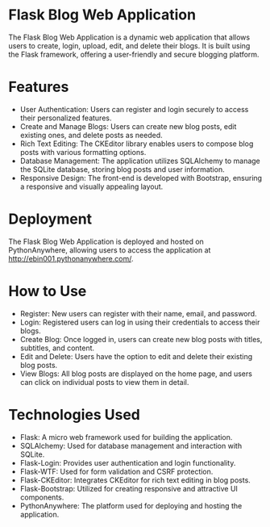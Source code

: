 # Flask Blog Web Application
The Flask Blog Web Application is a dynamic web application that allows users to create, login, upload, edit, and delete their blogs. It is built using the Flask framework, offering a user-friendly and secure blogging platform.

# Features
- User Authentication: Users can register and login securely to access their personalized features.
- Create and Manage Blogs: Users can create new blog posts, edit existing ones, and delete posts as needed.
- Rich Text Editing: The CKEditor library enables users to compose blog posts with various formatting options.
- Database Management: The application utilizes SQLAlchemy to manage the SQLite database, storing blog posts and user information.
- Responsive Design: The front-end is developed with Bootstrap, ensuring a responsive and visually appealing layout.

# Deployment
The Flask Blog Web Application is deployed and hosted on PythonAnywhere, allowing users to access the application at http://ebin001.pythonanywhere.com/.

# How to Use
- Register: New users can register with their name, email, and password.
- Login: Registered users can log in using their credentials to access their blogs.
- Create Blog: Once logged in, users can create new blog posts with titles, subtitles, and content.
- Edit and Delete: Users have the option to edit and delete their existing blog posts.
- View Blogs: All blog posts are displayed on the home page, and users can click on individual posts to view them in detail.

# Technologies Used
- Flask: A micro web framework used for building the application.
- SQLAlchemy: Used for database management and interaction with SQLite.
- Flask-Login: Provides user authentication and login functionality.
- Flask-WTF: Used for form validation and CSRF protection.
- Flask-CKEditor: Integrates CKEditor for rich text editing in blog posts.
- Flask-Bootstrap: Utilized for creating responsive and attractive UI components.
- PythonAnywhere: The platform used for deploying and hosting the application.

